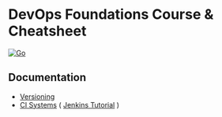 # DevOps Foundations Course & Cheatsheet

[![Go](https://github.com/ggsmith842/DevOps-Foundations/actions/workflows/go.yml/badge.svg)](https://github.com/ggsmith842/DevOps-Foundations/actions/workflows/go.yml)

## Documentation

- [Versioning](https://github.com/ggsmith842/DevOps-Foundations/blob/main/docs/versioning.md)
- [CI Systems](https://github.com/ggsmith842/DevOps-Foundations/blob/main/docs/cisystems.md) (
  [Jenkins Tutorial](https://github.com/ggsmith842/DevOps-Foundations/blob/main/docs/jenkins.md) )
